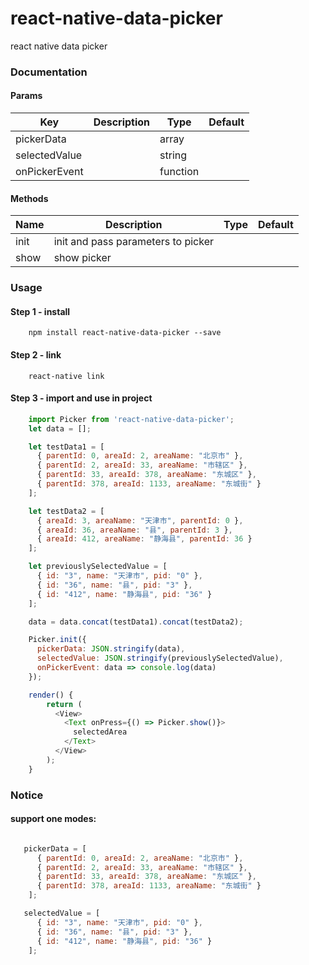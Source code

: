 # react-native-data-picker
react native data picker

### Documentation

#### Params

|Key | Description | Type | Default|
| --- | ----------- | ---- | ------ |
|pickerData            |            |array   |                   |
|selectedValue         |            |string  |                   |
|onPickerEvent         |            |function|                   |

#### Methods

|Name | Description | Type | Default|
| --- | ----------- | ---- | ------ |
|init         |init and pass parameters to picker      |     |   |
|show         |show picker                             |     |   |

### Usage

#### Step 1 - install

```
	npm install react-native-data-picker --save
```

#### Step 2 - link

```
	react-native link
```

#### Step 3 - import and use in project

```javascript
    import Picker from 'react-native-data-picker';
    let data = [];

    let testData1 = [
      { parentId: 0, areaId: 2, areaName: "北京市" },
      { parentId: 2, areaId: 33, areaName: "市辖区" },
      { parentId: 33, areaId: 378, areaName: "东城区" },
      { parentId: 378, areaId: 1133, areaName: "东城街" }
    ];

    let testData2 = [
      { areaId: 3, areaName: "天津市", parentId: 0 },
      { areaId: 36, areaName: "县", parentId: 3 },
      { areaId: 412, areaName: "静海县", parentId: 36 }
    ];

    let previouslySelectedValue = [
      { id: "3", name: "天津市", pid: "0" },
      { id: "36", name: "县", pid: "3" },
      { id: "412", name: "静海县", pid: "36" }
    ];

    data = data.concat(testData1).concat(testData2);

    Picker.init({
      pickerData: JSON.stringify(data),
      selectedValue: JSON.stringify(previouslySelectedValue),
      onPickerEvent: data => console.log(data)
    });

    render() {
        return (
          <View>
            <Text onPress={() => Picker.show()}>
              selectedArea
            </Text>
          </View>
        );
    }


```

### Notice

#### support one modes:
```javascript

   pickerData = [
      { parentId: 0, areaId: 2, areaName: "北京市" },
      { parentId: 2, areaId: 33, areaName: "市辖区" },
      { parentId: 33, areaId: 378, areaName: "东城区" },
      { parentId: 378, areaId: 1133, areaName: "东城街" }
    ];

   selectedValue = [
      { id: "3", name: "天津市", pid: "0" },
      { id: "36", name: "县", pid: "3" },
      { id: "412", name: "静海县", pid: "36" }
    ];

```
